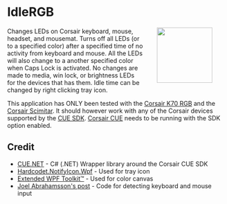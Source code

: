 # IdleRGB
<img align="right" src="IdleRGB/Resources/rgb.ico" width="128" style="margin:0px 30px">Changes LEDs on Corsair keyboard, mouse, headset, and mousemat. Turns off all LEDs (or to a specified color) after a specified time of no activity from keyboard and mouse.  All the LEDs will also change to a another specified color when Caps Lock is activated. No changes are made to media, win lock, or brightness LEDs for the devices that has them. Idle time can be changed by right clicking tray icon.

This application has ONLY been tested with the [Corsair K70 RGB](http://www.corsair.com/en-us/corsair-gaming-k70-rgb-mechanical-gaming-keyboard-cherry-mx-red) and the [Corsair Scimitar](http://www.corsair.com/en-us/scimitar-rgb-optical-moba-mmo-gaming-mouse). It should however work with any of the Corsair devices supported by the [CUE SDK](http://forum.corsair.com/v3/showthread.php?t=156813). [Corsair CUE](http://www.corsair.com/en-us/landing/cue) needs to be running with the SDK option enabled.

## Credit
* [CUE.NET](https://github.com/DarthAffe/CUE.NET) - C# (.NET) Wrapper library around the Corsair CUE SDK
* [Hardcodet.NotifyIcon.Wpf](http://www.hardcodet.net/wpf-notifyicon) - Used for tray icon
* [Extended WPF Toolkit™](https://github.com/xceedsoftware/wpftoolkit) - Used for color canvas
* [Joel Abrahamsson's post](https://http://joelabrahamsson.com/detecting-mouse-and-keyboard-input-with-net/t) - Code for detecting keyboard and mouse input
